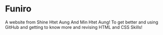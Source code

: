 # Funiro
A website from Shine Htet Aung And Min Htet Aung! To get better and using GitHub and getting to know more and revising HTML and CSS Skills!
